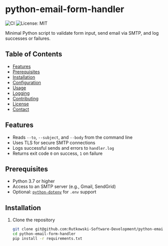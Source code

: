 # python-email-form-handler

![CI](https://github.com/Rutkowski-Software-Development/python-email-form-handler/actions/workflows/ci.yml/badge.svg)
![License: MIT](https://img.shields.io/badge/license-MIT-green.svg)

Minimal Python script to validate form input, send email via SMTP, and log successes or failures.

## Table of Contents

- [Features](#features)  
- [Prerequisites](#prerequisites)  
- [Installation](#installation)  
- [Configuration](#configuration)  
- [Usage](#usage)  
- [Logging](#logging)  
- [Contributing](#contributing)  
- [License](#license)  
- [Contact](#contact)  

## Features

- Reads `--to`, `--subject`, and `--body` from the command line  
- Uses TLS for secure SMTP connections  
- Logs successful sends and errors to `handler.log`  
- Returns exit code `0` on success, `1` on failure  

## Prerequisites

- Python 3.7 or higher  
- Access to an SMTP server (e.g., Gmail, SendGrid)  
- Optional: [`python-dotenv`](https://pypi.org/project/python-dotenv/) for `.env` support  

## Installation

1. Clone the repository  
   ```bash
   git clone git@github.com:Rutkowski-Software-Development/python-email-form-handler.git
   cd python-email-form-handler
   pip install -r requirements.txt